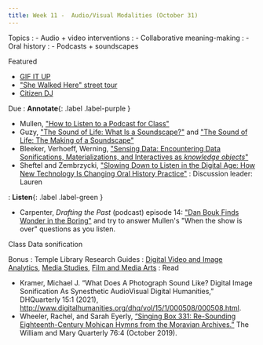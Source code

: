 ```yaml
---
title: Week 11 -  Audio/Visual Modalities (October 31)
---
```


Topics
: - Audio + video interventions
: - Collaborative meaning-making
: - Oral history
: - Podcasts + soundscapes

Featured
- [GIF IT UP](https://gifitup.net/en/)
- ["She Walked Here" street tour](https://soundcloud.com/bflolgbtqhistory/sets/she-walked-here-street-tour)
- [Citizen DJ](https://citizen-dj.labs.loc.gov/)

Due
: **Annotate**{: .label .label-purple }
  - Mullen, ["How to Listen to a Podcast for Class"](https://abbymullen.org/how-to-listen-to-a-podcast-for-class/)
  - Guzy, ["The Sound of Life: What Is a Soundscape?"](https://folklife.si.edu/talkstory/the-sound-of-life-what-is-a-soundscape) and ["The Sound of Life: The Making of a Soundscape"](https://folklife.si.edu/talkstory/the-sound-of-life-the-making-of-a-soundscape)
  - Bleeker, Verhoeff, Werning, ["Sensing Data: Encountering Data Sonifications, Materializations, and Interactives as *knowledge objects*"](https://github.com/HIST5152/pdfs/blob/main/BleekerVerhoeffWerning_SensingData.pdf?raw=true)
  - Sheftel and Zembrzycki, ["Slowing Down to Listen in the Digital Age: How New Technology Is Changing Oral History Practice"](https://github.com/HIST5152/pdfs/blob/main/SheftelZembrzycki_SlowingDownToListen.pdf?raw=true)
: Discussion leader: Lauren

: **Listen**{: .label .label-green }
  - Carpenter, *Drafting the Past* (podcast) episode 14: ["Dan Bouk Finds Wonder in the Boring"](https://draftingthepast.com/podcast-episodes/episode-14-dan-bouk-finds-wonder-in-the-boring/) and try to answer Mullen's "When the show is over" questions as you listen.


Class
Data sonification

Bonus
: Temple Library Research Guides
    : [Digital Video and Image Analytics](https://guides.temple.edu/video-image-analysis-and-visualization), [Media Studies](https://guides.temple.edu/media), [Film and Media Arts](https://guides.temple.edu/fma)
: Read
  - Kramer, Michael J. “What Does A Photograph Sound Like? Digital Image Sonification As Synesthetic AudioVisual Digital Humanities,” DHQuarterly 15:1 (2021), http://www.digitalhumanities.org/dhq/vol/15/1/000508/000508.html.
  - Wheeler, Rachel, and Sarah Eyerly, [“Singing Box 331: Re-Sounding Eighteenth-Century Mohican Hymns from the Moravian Archives.”](https://templeu.instructure.com/courses/77336/assignments/999196) The William and Mary Quarterly 76:4 (October 2019).